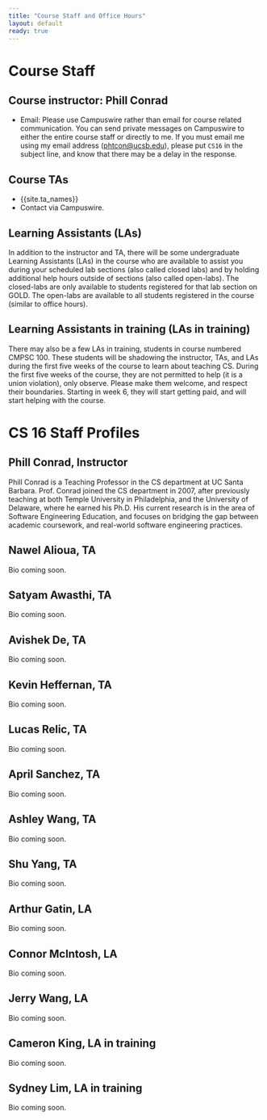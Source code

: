 ```yaml
---
title: "Course Staff and Office Hours"
layout: default
ready: true
---
```


# Course Staff<a name="staff"></a>

## Course instructor: Phill Conrad

* Email: Please use Campuswire rather than email for course related communication.  You can send private messages on Campuswire to either the entire course staff or directly to me. If you must email me using my email address (phtcon@ucsb.edu), please put `CS16` in the subject line, and know that there may be a delay in the response. 
 

## Course TAs
* {{site.ta_names}}
* Contact via Campuswire.

## Learning Assistants (LAs)
In addition to the instructor and TA, there will be some undergraduate Learning Assistants (LAs) in the course who are available to assist you during your scheduled lab sections (also called closed labs) and by holding additional help hours outside of sections (also called open-labs). The closed-labs are only available to students registered for that lab section on GOLD. The open-labs are available to all students registered in the course (similar to office hours). 

## Learning Assistants in training (LAs in training)

There may also be a few LAs in training, students in course numbered CMPSC 100.  These students will be shadowing the instructor, TAs, and LAs during the first five weeks of the course to learn about teaching CS.  During the first five weeks of the course, they are not permitted to help (it is a union violation), only observe.  Please make them welcome, and respect their boundaries.  Starting in week 6, they will start getting paid, and will start helping with the course.

# CS 16 Staff Profiles

## Phill Conrad, Instructor

Phill Conrad is a Teaching Professor in the CS department at UC Santa
Barbara.  Prof. Conrad joined the CS department in 2007, after
previously teaching at both Temple University in Philadelphia, and the
University of Delaware, where he earned his Ph.D.  His current
research is in the area of Software Engineering Education, and focuses
on bridging the gap between academic coursework, and real-world
software engineering practices.

## Nawel Alioua, TA

Bio coming soon.

## Satyam Awasthi, TA

Bio coming soon.


## Avishek De, TA

Bio coming soon.


## Kevin Heffernan, TA

Bio coming soon.


## Lucas Relic, TA

Bio coming soon.


## April Sanchez, TA

Bio coming soon.


## Ashley Wang, TA

Bio coming soon.


## Shu Yang, TA

Bio coming soon.


## Arthur Gatin, LA

Bio coming soon.


## Connor McIntosh, LA

Bio coming soon.


## Jerry Wang, LA

Bio coming soon.


## Cameron King, LA in training

Bio coming soon.


## Sydney Lim, LA in training

Bio coming soon.


